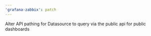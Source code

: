 ```yaml
---
'grafana-zabbix': patch
---
```


Alter API pathing for Datasource to query via the public api for public dashboards
